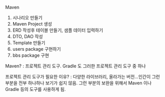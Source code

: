 Maven

1. 시나리오 만들기
2. Maven Project 생성
3. ERD 작성후 테이블 만들기, 샘플 데이터 입력하기
4. DTO, DAO 작성
5. Template 만들기
6. users package 구현하기
7. bbs package 구현

Maven?
: 프로젝트 관리 도구.
Gradle 도 그러한 프로젝트 관리 도구 중 하나

프로젝트 관리 도구가 필요한 이유?
: 다양한 라이브러리, 올라가는 버전...인간이 그런 부분을 전부 하나하나 보기가 쉽지 않음. 그런 부분의 보완을 위해서 Maven 이나 Gradle 등의 도구를 사용하게 됨. 